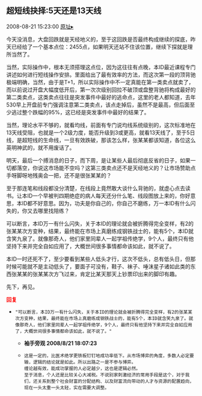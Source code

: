 ## 超短线抉择:5天还是13天线
2008-08-21 15:23:00
[原址▸](http://www.fxgan.com/chan_time/2008_07_12/1128.htm)


今天没消息，大盘回跌就是天经地义的，至于这回跌是否最终构成继续的探底，昨天已经给了一个基本点位：2455点，如果明天还站不住该位置，继续下探就是理所当然了。

当然，实际操作中，根本无须搭理这点位，因为这往往有点晚，本ID最近课程专门讲述如何进行短线操作安排。里面给出了最有效率的方法，而这次第一段的顶背驰极端明确，当然，由于是T+1，所以实际操作中不一定真能在第一类卖点就卖了，而以前说过开盘大幅度低开后，第一次次级别回拉不破顶或盘整背驰将构成最好的第二类卖点，这类卖点往往是突发事件中最好的逃命点，这里的老人都知道，去年530早上开盘前专门强调注意第二类卖点，该点走掉后，虽然不是最高，但后面至少逃过整个跌幅的95%，这已经是突发事件中最好的结果了。

当然，理论水平不够的，就看均线，前面有专门说均线系统级别的，这次标准地在13天线受阻，也就是一个2级力度，能否升级到3或更高，就看13天线了，至于5日线，是超短线的生命线，一旦有效跌破，那该怎么样，张某某都该知道，各位这么英明神武的，就不用废话了。

明天，最后一个搏消息的日子，而下周，是让某些人最后彻底反省的日子，如果一切都落空，你说这市场能不空吗？这第三类卖点还不是天经地义的？让市场赞助点手呀脚呀地残奥会一把，还不是很张某某的？

至于那连笔和线段都没分清楚，在线段上竟然敢大谈什么背驰的，就虚心点去读书。让本ID一个早被判四期绝症的病人每天还分什么笔、线段图放上来的，你好意思，本ID都不好意思。因为，功夫是你自己的，你自己不磨练，万一本ID有什么闪失的，你又去哪里找陪练？

可以断言，本ID万一有什么闪失，关于本ID的理论就会被折腾得完全变样，有2的张某某次方变种，结果，最终能在市场上真磨练成钢铁战士的，能有5个，本ID就含笑九泉了。就像那奇人，他们家里同辈人一起学祖传绝学，9个人，最终只有他坚持下来并完全自如应用了，大概世间很多事情都命该如此，就不说了。

本ID一时还死不了，至少要看到某些人低头才行，这次不低头，总有低头日，但那时候可能就不是主动低头了，要面子可没有，鞋子、袜子、唾沫星子诸如此类的东西张某某的张某某次方飞过来，肯定比某天那天上钞票印出来的脚印有趣。

先下，再见。




<font color='red'>**回复**</font>


- ```
  "可以断言，本ID万一有什么闪失，关于本ID的理论就会被折腾得完全变样，有2的张某某次方变种，结果，最终能在市场上真磨练成钢铁战士的，能有5个，本ID就含笑九泉了。就像那奇人，他们家里同辈人一起学祖传绝学，9个人，最终只有他坚持下来并完全自如应用了，大概世间很多事情都命该如此，就不说了。"
  ```
   - **袖手旁观 2008/8/21 18:07:23**
   - ```
     这是一定的，比医术绝学更铁板钉钉地成功率低下。从市场博弈的角度，多数人必定要输，逻辑的结论就是如此。所以出路之一是不参与博弈。
     缠论越有效，能成功掌握的人必定越少，这也是逻辑必然。
     至于消息，个人还是比较关心大减税。不说别家刺激经济的常用手段是这个，对于我们，还关系到整个社会财富的分配结构、以及财富流向带动的人才与资源的配置趋向，现在一头太重一头太轻，实在需要大调整。
     ```
